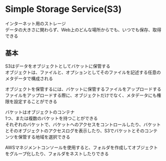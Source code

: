 # Simple Storage Service(S3)

インターネット用のストレージ  
データの大きさに関わらず、Web上のどんな場所からでも、いつでも保存、取得できる

## 基本

S3はデータをオブジェクトとしてバケットに保管する  
オブジェクトは、ファイルと、オプションとしてそのファイルを記述する任意のメタデータで構成される

オブジェクトを保管するには、バケットに保管するファイルをアップロードする  
ファイルをアップロードする際に、オブジェクトだけでなく、メタデータにも権限を設定することができる

バケットはオブジェクトのコンテナ  
1つ、または複数のバケットを持つことができる  
それぞれのバケットで、バケットへのアクセスをコントロールしたり、バケットとそのオブジェクトのアクセスログを表示したり、S3でバケットとそのコンテンツを保管する地域を選択できる

AWSマネジメントコンソールを使用すると、フォルダを作成してオブジェクトをグループ化したり、フォルダをネストしたりできる
